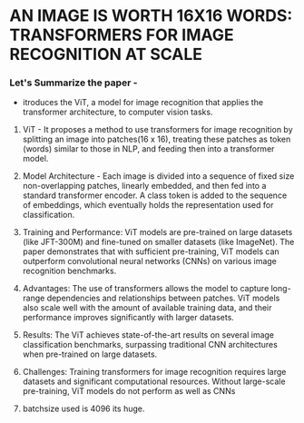 
# AN IMAGE IS WORTH 16X16 WORDS: TRANSFORMERS FOR IMAGE RECOGNITION AT SCALE

### Let's Summarize the paper -

- itroduces the ViT, a model for image recognition that applies the transformer architecture, to computer vision tasks.

1. ViT - It proposes a method to use transformers for image recognition by splitting an image into patches(16 x 16), treating these patches as token (words) similar to those in NLP, and feeding then into a transformer model.

2. Model Architecture - Each image is divided into a sequence of fixed size non-overlapping patches, linearly embedded, and then fed into a standard transformer encoder.  A class token is added to the sequence of embeddings, which eventually holds the representation used for classification.

3. Training and Performance: ViT models are pre-trained on large datasets (like JFT-300M) and fine-tuned on smaller datasets (like ImageNet). The paper demonstrates that with sufficient pre-training, ViT models can outperform convolutional neural networks (CNNs) on various image recognition benchmarks.

4. Advantages: The use of transformers allows the model to capture long-range dependencies and relationships between patches. ViT models also scale well with the amount of available training data, and their performance improves significantly with larger datasets.

5. Results: The ViT achieves state-of-the-art results on several image classification benchmarks, surpassing traditional CNN architectures when pre-trained on large datasets.

6. Challenges: Training transformers for image recognition requires large datasets and significant computational resources. Without large-scale pre-training, ViT models do not perform as well as CNNs

7. batchsize used is 4096 its huge. 
